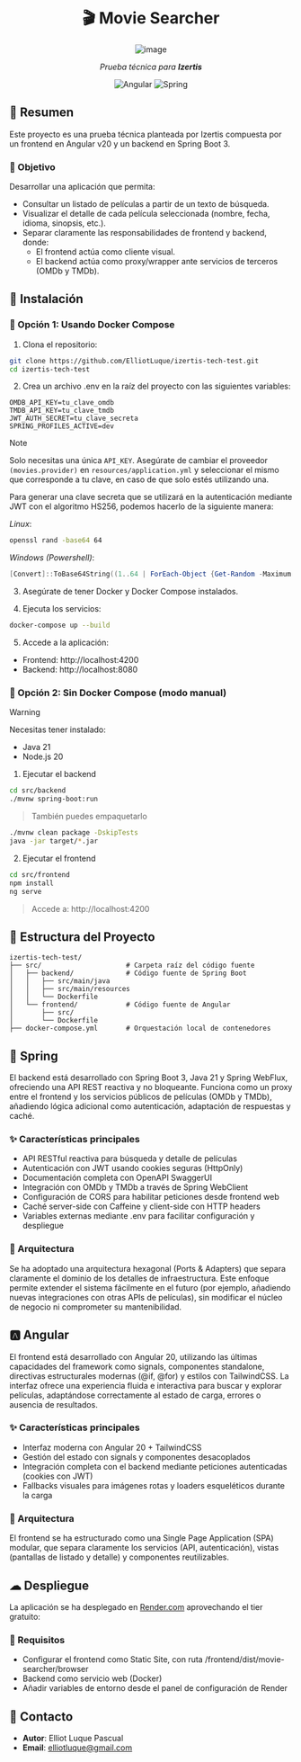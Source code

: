 <div align="center">

# 🎬 Movie Searcher

![image](https://github.com/user-attachments/assets/99427ecb-5bd2-4c92-ba72-ab43e76d52e5)

*Prueba técnica para **Izertis***

![Angular](https://img.shields.io/badge/angular-%23DD0031.svg?style=for-the-badge&logo=angular&logoColor=white)
![Spring](https://img.shields.io/badge/spring-%236DB33F.svg?style=for-the-badge&logo=spring&logoColor=white)

</div>

## 🧾 Resumen
Este proyecto es una prueba técnica planteada por Izertis compuesta por un frontend en Angular v20 y un backend en Spring Boot 3.

### 🎯 Objetivo
Desarrollar una aplicación que permita:

- Consultar un listado de películas a partir de un texto de búsqueda.
- Visualizar el detalle de cada película seleccionada (nombre, fecha, idioma, sinopsis, etc.).
- Separar claramente las responsabilidades de frontend y backend, donde:
   - El frontend actúa como cliente visual.
   - El backend actúa como proxy/wrapper ante servicios de terceros (OMDb y TMDb).



## 🚀 Instalación

### 🔁 Opción 1: Usando Docker Compose
1. Clona el repositorio:
```bash
git clone https://github.com/ElliotLuque/izertis-tech-test.git
cd izertis-tech-test
```
2. Crea un archivo .env en la raíz del proyecto con las siguientes variables:
```env
OMDB_API_KEY=tu_clave_omdb
TMDB_API_KEY=tu_clave_tmdb
JWT_AUTH_SECRET=tu_clave_secreta
SPRING_PROFILES_ACTIVE=dev
```
> [!NOTE]
> Solo necesitas una única ```API_KEY```. Asegúrate de cambiar el proveedor ```(movies.provider)``` en ```resources/application.yml``` y seleccionar el mismo que corresponde a tu clave, en caso de que solo estés utilizando una.
> 
> Para generar una clave secreta que se utilizará en la autenticación mediante JWT con el algoritmo HS256, podemos hacerlo de la siguiente manera:
> 
> *Linux*:
>   ```bash
> openssl rand -base64 64
>   ```
>
> *Windows (Powershell)*:
>  ```powershell
> [Convert]::ToBase64String((1..64 | ForEach-Object {Get-Random -Maximum 256}) -as [byte[]])
>  ```

3. Asegúrate de tener Docker y Docker Compose instalados.

4. Ejecuta los servicios:
```bash
docker-compose up --build
```

5. Accede a la aplicación:
- Frontend: http://localhost:4200
- Backend: http://localhost:8080


### 🧩 Opción 2: Sin Docker Compose (modo manual)

> [!WARNING]
> Necesitas tener instalado:
> - Java 21
> - Node.js 20

1. Ejecutar el backend
```bash
cd src/backend
./mvnw spring-boot:run
```
> También puedes empaquetarlo
```bash
./mvnw clean package -DskipTests
java -jar target/*.jar
```

2. Ejecutar el frontend
```bash
cd src/frontend
npm install
ng serve
```
> Accede a: http://localhost:4200


## 📁 Estructura del Proyecto
```
izertis-tech-test/
├── src/                     # Carpeta raíz del código fuente
│   ├── backend/             # Código fuente de Spring Boot
│   │   ├── src/main/java
│   │   ├── src/main/resources
│   │   └── Dockerfile
│   └── frontend/            # Código fuente de Angular
│       ├── src/
│       └── Dockerfile
├── docker-compose.yml       # Orquestación local de contenedores
```

## 🍃 Spring

El backend está desarrollado con Spring Boot 3, Java 21 y Spring WebFlux, ofreciendo una API REST reactiva y no bloqueante.
Funciona como un proxy entre el frontend y los servicios públicos de películas (OMDb y TMDb), añadiendo lógica adicional como autenticación, adaptación de respuestas y caché.

### ✨ Características principales
- API RESTful reactiva para búsqueda y detalle de películas
- Autenticación con JWT usando cookies seguras (HttpOnly)
- Documentación completa con OpenAPI SwaggerUI
- Integración con OMDb y TMDb a través de Spring WebClient
- Configuración de CORS para habilitar peticiones desde frontend web
- Caché server-side con Caffeine y client-side con HTTP headers
- Variables externas mediante .env para facilitar configuración y despliegue

### 🧱 Arquitectura
Se ha adoptado una arquitectura hexagonal (Ports & Adapters) que separa claramente el dominio de los detalles de infraestructura. Este enfoque permite extender el sistema fácilmente en el futuro (por ejemplo, añadiendo nuevas integraciones con otras APIs de películas), sin modificar el núcleo de negocio ni comprometer su mantenibilidad.

## 🅰 Angular

El frontend está desarrollado con Angular 20, utilizando las últimas capacidades del framework como signals, componentes standalone, directivas estructurales modernas (@if, @for) y estilos con TailwindCSS. La interfaz ofrece una experiencia fluida e interactiva para buscar y explorar películas, adaptándose correctamente al estado de carga, errores o ausencia de resultados.

### ✨ Características principales
- Interfaz moderna con Angular 20 + TailwindCSS
- Gestión del estado con signals y componentes desacoplados
- Integración completa con el backend mediante peticiones autenticadas (cookies con JWT)
- Fallbacks visuales para imágenes rotas y loaders esqueléticos durante la carga


### 🧱 Arquitectura
El frontend se ha estructurado como una Single Page Application (SPA) modular, que separa claramente los servicios (API, autenticación), vistas (pantallas de listado y detalle) y componentes reutilizables.

## ☁ Despliegue
La aplicación se ha desplegado en [Render.com](https://render.com) aprovechando el tier gratuito:

### 🐳 Requisitos
- Configurar el frontend como Static Site, con ruta /frontend/dist/movie-searcher/browser
- Backend como servicio web (Docker)
- Añadir variables de entorno desde el panel de configuración de Render

## 📧 Contacto
- **Autor**: Elliot Luque Pascual
- **Email**: elliotluque@gmail.com
